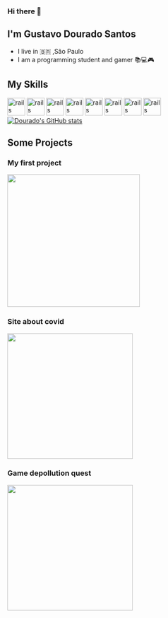 ### Hi there 👋
## I'm Gustavo Dourado Santos
* I live in :brazil: ,São Paulo
* I am a programming student and gamer :books::computer::video_game:
## My Skills
<img src ="https://cdn.jsdelivr.net/gh/devicons/devicon/icons/java/java-original.svg" alt="rails" width="40" height="40" style="max-width:100%;"></img>
<img src ="https://cdn.jsdelivr.net/gh/devicons/devicon/icons/html5/html5-original-wordmark.svg" alt="rails" width="40" height="40" style="max-width:100%;"></img>
<img src ="https://cdn.jsdelivr.net/gh/devicons/devicon/icons/css3/css3-original-wordmark.svg" alt="rails" width="40" height="40" style="max-width:100%;"></img>
<img src ="https://cdn.jsdelivr.net/gh/devicons/devicon/icons/javascript/javascript-original.svg" alt="rails" width="40" height="40" style="max-width:100%;"></img>
<img src ="https://cdn.jsdelivr.net/gh/devicons/devicon/icons/git/git-original.svg" alt="rails" width="40" height="40" style="max-width:100%;"></img>
<img src ="https://cdn.jsdelivr.net/gh/devicons/devicon/icons/github/github-original-wordmark.svg" alt="rails" width="40" height="40" style="max-width:100%;"></img>
<img src ="https://cdn.jsdelivr.net/gh/devicons/devicon/icons/python/python-original.svg" alt="rails" width="40" height="40" style="max-width:100%;"></img>
<img src ="https://cdn.jsdelivr.net/gh/devicons/devicon/icons/angularjs/angularjs-original.svg" alt="rails" width="40" height="40" style="max-width:100%;"></img>
<br>
[![Dourado's GitHub stats](https://github-readme-stats.vercel.app/api?username=Dourado8083)](https://github.com/Dourado8083/github-readme-stats)
<br>
## Some Projects
<h3>My first project</h3>
<img src="https://i.imgur.com/IARKzHE.png"  style="max-width100%;" height="300px"></img>
<h3>Site about covid</h3>
<img src="https://i.imgur.com/mgvNeIz.png"  style="max-width100%;" height="284px"></img>
<h3>Game depollution quest</h3>
<img src="https://i.imgur.com/ItVW5hs.png"  style="max-width100%;" height="284px"></img>


<!--
**Dourado8083/Dourado8083** is a ✨ _special_ ✨ repository because its `README.md` (this file) appears on your GitHub profile.

Here are some ideas to get you started:

- 🔭 I’m currently working on ...
- 🌱 I’m currently learning ...
- 👯 I’m looking to collaborate on ...
- 🤔 I’m looking for help with ...
- 💬 Ask me about ...
- 📫 How to reach me: ...
- 😄 Pronouns: ...
- ⚡ Fun fact: ...
-->
